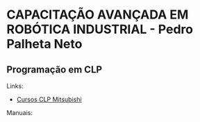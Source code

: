 # CAPACITAÇÃO AVANÇADA EM ROBÓTICA INDUSTRIAL - Pedro Palheta Neto
## Programação em CLP


Links:
- [Cursos CLP Mitsubishi](https://mitsubishielectric.eadplataforma.app/courses)

Manuais: 
